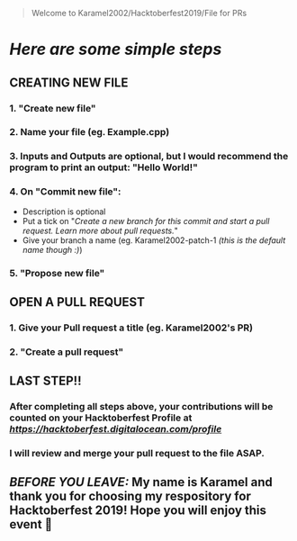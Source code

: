 > Welcome to Karamel2002/Hacktoberfest2019/File for PRs
# ***Here are some simple steps***
## **CREATING NEW FILE**
### 1. "Create new file"
### 2. Name your file (eg. Example.cpp)
### 3. Inputs and Outputs are optional, but I would recommend the program to print an output: "Hello World!"
### 4. On "Commit new file":
- Description is optional
- Put a tick on "*Create a new branch for this commit and start a pull request. Learn more about pull requests.*" 
- Give your branch a name (eg. Karamel2002-patch-1 *(this is the default name though :)*)
### 5. "Propose new file"

## **OPEN A PULL REQUEST**
### 1. Give your **Pull request** a title (eg. Karamel2002's PR)
### 2. "Create a pull request"

## **LAST STEP!!**
### After completing all steps above, your contributions will be counted on your Hacktoberfest Profile at *https://hacktoberfest.digitalocean.com/profile*
### I will review and merge your pull request to the file ASAP.

## ***BEFORE YOU LEAVE:*** My name is Karamel and thank you for choosing my respository for Hacktoberfest 2019! Hope you will enjoy this event 💓
